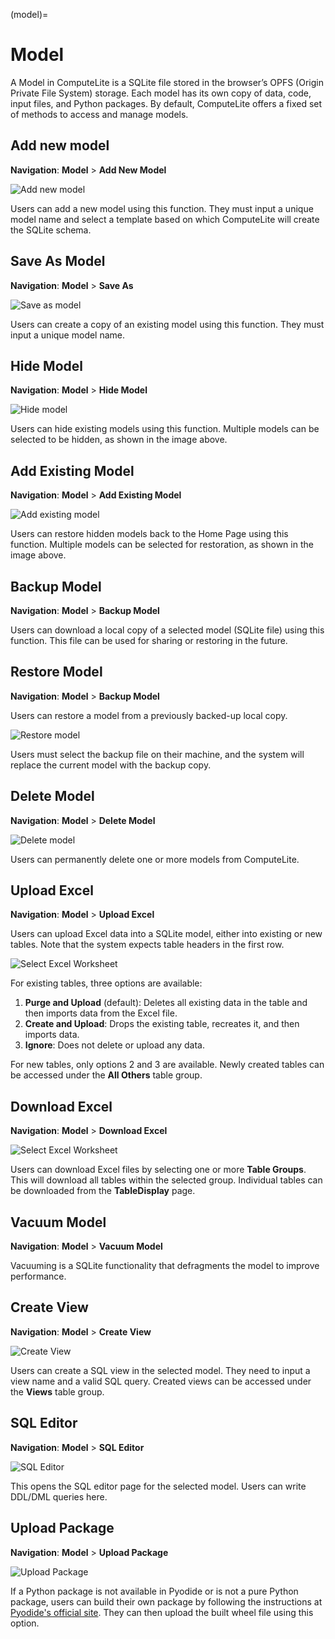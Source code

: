 (model)=

# Model

A Model in ComputeLite is a SQLite file stored in the browser’s OPFS (Origin Private File System) storage. Each model has its own copy of data, code, input files, and Python packages. By default, ComputeLite offers a fixed set of methods to access and manage models.

## Add new model

**Navigation**: **Model** > **Add New Model**

![Add new model](../images/add_new_model.png)

Users can add a new model using this function. They must input a unique model name and select a template based on which ComputeLite will create the SQLite schema.

## Save As Model

**Navigation**: **Model** > **Save As**

![Save as model](../images/save_as_model.png)

Users can create a copy of an existing model using this function. They must input a unique model name.

## Hide Model

**Navigation**: **Model** > **Hide Model**

![Hide model](../images/hide_model.png)

Users can hide existing models using this function. Multiple models can be selected to be hidden, as shown in the image above.

## Add Existing Model

**Navigation**: **Model** > **Add Existing Model**

![Add existing model](../images/add_existing_model.png)

Users can restore hidden models back to the Home Page using this function. Multiple models can be selected for restoration, as shown in the image above.

## Backup Model

**Navigation**: **Model** > **Backup Model**

Users can download a local copy of a selected model (SQLite file) using this function. This file can be used for sharing or restoring in the future.

## Restore Model

**Navigation**: **Model** > **Backup Model**

Users can restore a model from a previously backed-up local copy. 

![Restore model](../images/add_existing_model.png)

Users must select the backup file on their machine, and the system will replace the current model with the backup copy.

## Delete Model

**Navigation**: **Model** > **Delete Model**

![Delete model](../images/delete_models.png)

Users can permanently delete one or more models from ComputeLite.

## Upload Excel

**Navigation**: **Model** > **Upload Excel**

Users can upload Excel data into a SQLite model, either into existing or new tables. Note that the system expects table headers in the first row.

![Select Excel Worksheet](../images/select_excel_sheets.png)

For existing tables, three options are available:

1. **Purge and Upload** (default): Deletes all existing data in the table and then imports data from the Excel file.
2. **Create and Upload**: Drops the existing table, recreates it, and then imports data.
3. **Ignore**: Does not delete or upload any data.

For new tables, only options 2 and 3 are available. Newly created tables can be accessed under the **All Others** table group.

## Download Excel

**Navigation**: **Model** > **Download Excel**

![Select Excel Worksheet](../images/select_excel_sheets.png)

Users can download Excel files by selecting one or more **Table Groups**. This will download all tables within the selected group. Individual tables can be downloaded from the **TableDisplay** page.

## Vacuum Model

**Navigation**: **Model** > **Vacuum Model**

Vacuuming is a SQLite functionality that defragments the model to improve performance.

## Create View

**Navigation**: **Model** > **Create View**

![Create View](../images/create_view.png)

Users can create a SQL view in the selected model. They need to input a view name and a valid SQL query. Created views can be accessed under the **Views** table group.

## SQL Editor

**Navigation**: **Model** > **SQL Editor**

![SQL Editor](../images/sql_editor.png)

This opens the SQL editor page for the selected model. Users can write DDL/DML queries here.

## Upload Package

**Navigation**: **Model** > **Upload Package**

![Upload Package](../images/upload_package.png)

If a Python package is not available in Pyodide or is not a pure Python package, users can build their own package by following the instructions at [Pyodide's official site](https://pyodide.org/en/stable/development/building-and-testing-packages.html). They can then upload the built wheel file using this option.
